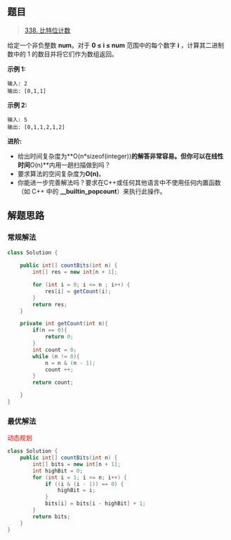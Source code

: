 ## 题目

> [338. 比特位计数](https://leetcode-cn.com/problems/counting-bits/)


给定一个非负整数 **num**。对于 **0 ≤ i ≤ num** 范围中的每个数字 **i** ，计算其二进制数中的 1 的数目并将它们作为数组返回。

**示例 1:**

```
输入: 2
输出: [0,1,1]
```

**示例 2:**

```
输入: 5
输出: [0,1,1,2,1,2]
```

**进阶:**

- 给出时间复杂度为**O(n\*sizeof(integer))**的解答非常容易。但你可以在线性时间**O(n)**内用一趟扫描做到吗？
- 要求算法的空间复杂度为**O(n)**。
- 你能进一步完善解法吗？要求在C++或任何其他语言中不使用任何内置函数（如 C++ 中的 **__builtin_popcount**）来执行此操作。

## 解题思路

### 常规解法

```java
class Solution {
    
    public int[] countBits(int n) {
        int[] res = new int[n + 1];

        for (int i = 0; i <= n ; i++) {
            res[i] = getCount(i);
        }
        return res;
    }

    private int getCount(int n){
        if(n == 0){
            return 0;
        }
        int count = 0;
        while (n != 0){
            n = n & (n - 1);
            count ++;
        }
        return count;

    }
}
```

### 最优解法

<span style="color: red">动态规划</span>

```java
class Solution {
    public int[] countBits(int n) {
        int[] bits = new int[n + 1];
        int highBit = 0;
        for (int i = 1; i <= n; i++) {
            if ((i & (i - 1)) == 0) {
                highBit = i;
            }
            bits[i] = bits[i - highBit] + 1;
        }
        return bits;
    }
}
```

